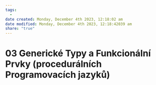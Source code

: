 ```yaml
---
tags:
  - 
date created: Monday, December 4th 2023, 12:18:02 am
date modified: Monday, December 4th 2023, 12:18:42039 am
share: "true"
---
```


# 03 Generické Typy a Funkcionální Prvky (procedurálních Programovacích jazyků)